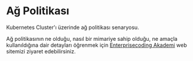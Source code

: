 # Ağ Politikası
Kubernetes Cluster'ı üzerinde ağ politikası senaryosu.

Ağ politikasının ne olduğu, nasıl bir mimariye sahip olduğu, ne amaçla kullanıldığına dair detayları öğrenmek için [Enterprisecoding Akademi](http://akademi.enterprisecoding.com/) web sitemizi ziyaret edebilirsiniz.